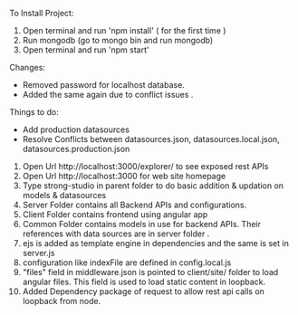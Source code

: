 To Install Project:
1. Open terminal and run 'npm install' ( for the first time )
2. Run mongodb (go to mongo bin and run mongodb)
3. Open terminal and run 'npm start'

Changes:
* Removed password for localhost database.
* Added the same again due to conflict issues .

Things to do:
* Add production datasources
* Resolve Conflicts between datasources.json, datasources.local.json, datasources.production.json



1. Open Url http://localhost:3000/explorer/ to see exposed rest APIs
2. Open Url http://localhost:3000 for web site homepage
3. Type strong-studio in parent folder to do basic addition & updation on models & datasources
4. Server Folder contains all Backend APIs and configurations.
5. Client Folder contains frontend using angular app  
6. Common Folder contains models in use for backend APIs. Their references with data sources are in server folder .
7. ejs is added as template engine in dependencies and the same is set in server.js
8. configuration like indexFile are defined in config.local.js
9. "files" field in middleware.json is pointed to client/site/ folder to load angular files. This field is used to load static content in loopback.
10. Added Dependency package of request to allow rest api calls on loopback from node.
